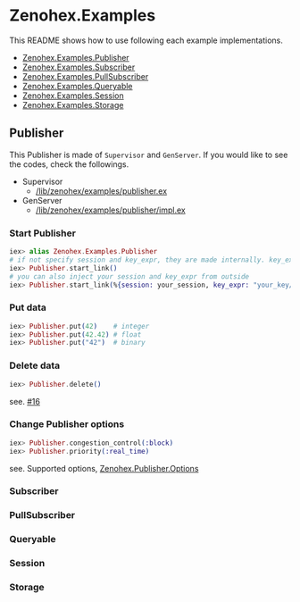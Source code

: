 # Zenohex.Examples

This README shows how to use following each example implementations.

- [Zenohex.Examples.Publisher](#publisher)
- [Zenohex.Examples.Subscriber](#subscriber)
- [Zenohex.Examples.PullSubscriber](#pullsubscriber)
- [Zenohex.Examples.Queryable](#queryable)
- [Zenohex.Examples.Session](#session)
- [Zenohex.Examples.Storage](#storage)

## Publisher

This Publisher is made of `Supervisor` and `GenServer`.
If you would like to see the codes, check the followings.

- Supervisor
  - [/lib/zenohex/examples/publisher.ex](/lib/zenohex/examples/publisher.ex)
- GenServer
  - [/lib/zenohex/examples/publisher/impl.ex](/lib/zenohex/examples/publisher/impl.ex)

### Start Publisher

```elixir
iex> alias Zenohex.Examples.Publisher
# if not specify session and key_expr, they are made internally. key_expr is "zenohex/examples/pub"
iex> Publisher.start_link()
# you can also inject your session and key_expr from outside
iex> Publisher.start_link(%{session: your_session, key_expr: "your_key/expression"})
```

### Put data

```elixir
iex> Publisher.put(42)    # integer
iex> Publisher.put(42.42) # float
iex> Publisher.put("42")  # binary
```

### Delete data

```elixir
iex> Publisher.delete()
```

see. [#16](https://github.com/b5g-ex/zenohex/issues/16)

### Change Publisher options

```elixir
iex> Publisher.congestion_control(:block)
iex> Publisher.priority(:real_time)
```

see. Supported options, [Zenohex.Publisher.Options](/lib/zenohex/publisher.ex)

### Subscriber

### PullSubscriber

### Queryable

### Session

### Storage
